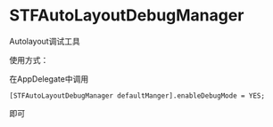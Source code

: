 # STFAutoLayoutDebugManager
Autolayout调试工具

使用方式：

在AppDelegate中调用

```
[STFAutoLayoutDebugManager defaultManger].enableDebugMode = YES;
```
即可
